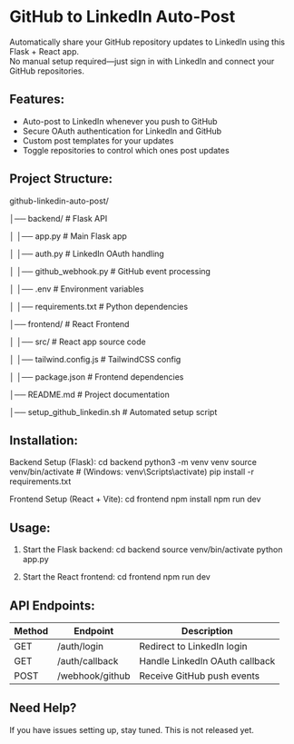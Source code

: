 # GitHub to LinkedIn Auto-Post
Automatically share your GitHub repository updates to LinkedIn using this Flask + React app.  
No manual setup required—just sign in with LinkedIn and connect your GitHub repositories.

## Features:
- Auto-post to LinkedIn whenever you push to GitHub  
- Secure OAuth authentication for LinkedIn and GitHub  
- Custom post templates for your updates  
- Toggle repositories to control which ones post updates  

## Project Structure:
github-linkedin-auto-post/

│── backend/           # Flask API

│   │── app.py         # Main Flask app

│   │── auth.py        # LinkedIn OAuth handling

│   │── github_webhook.py  # GitHub event processing

│   │── .env           # Environment variables

│   │── requirements.txt  # Python dependencies

│── frontend/          # React Frontend

│   │── src/           # React app source code

│   │── tailwind.config.js  # TailwindCSS config

│   │── package.json   # Frontend dependencies

│── README.md          # Project documentation

│── setup_github_linkedin.sh  # Automated setup script

## Installation:
   Backend Setup (Flask):
   cd backend
   python3 -m venv venv
   source venv/bin/activate  # (Windows: venv\\Scripts\\activate)
   pip install -r requirements.txt

   Frontend Setup (React + Vite):
   cd frontend
   npm install
   npm run dev

## Usage:
1. Start the Flask backend:
   cd backend
   source venv/bin/activate
   python app.py

2. Start the React frontend:
   cd frontend
   npm run dev

## API Endpoints:
Method  | Endpoint          | Description  
--------|------------------|-----------------------------  
GET     | /auth/login      | Redirect to LinkedIn login  
GET     | /auth/callback   | Handle LinkedIn OAuth callback  
POST    | /webhook/github  | Receive GitHub push events  

## Need Help?
If you have issues setting up, stay tuned. This is not released yet.
